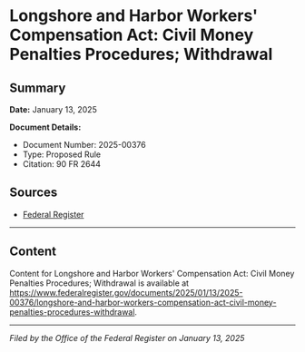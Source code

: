 # Longshore and Harbor Workers' Compensation Act: Civil Money Penalties Procedures; Withdrawal

## Summary

**Date:** January 13, 2025

**Document Details:**
- Document Number: 2025-00376
- Type: Proposed Rule
- Citation: 90 FR 2644

## Sources
- [Federal Register](https://www.federalregister.gov/documents/2025/01/13/2025-00376/longshore-and-harbor-workers-compensation-act-civil-money-penalties-procedures-withdrawal)

---

## Content

Content for Longshore and Harbor Workers' Compensation Act: Civil Money Penalties Procedures; Withdrawal is available at https://www.federalregister.gov/documents/2025/01/13/2025-00376/longshore-and-harbor-workers-compensation-act-civil-money-penalties-procedures-withdrawal.

---

*Filed by the Office of the Federal Register on January 13, 2025*
